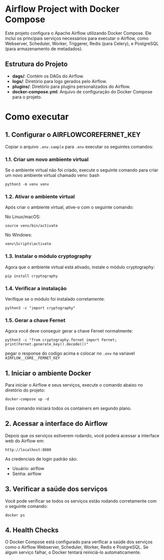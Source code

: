 # Airflow Project with Docker Compose

Este projeto configura o Apache Airflow utilizando Docker Compose. Ele inclui os principais serviços necessários para executar o Airflow, como Webserver, Scheduler, Worker, Triggerer, Redis (para Celery), e PostgreSQL (para armazenamento de metadados).

## Estrutura do Projeto

- **dags/**: Contém os DAGs do Airflow.
- **logs/**: Diretório para logs gerados pelo Airflow.
- **plugins/**: Diretório para plugins personalizados do Airflow.
- **docker-compose.yml**: Arquivo de configuração do Docker Compose para o projeto.

# Como executar

## 1. Configurar o AIRFLOW**CORE**FERNET_KEY

Copiar o arquivo `.env.sample` para `.env`
executar os seguintes comandos:

### 1.1. Criar um novo ambiente virtual

Se o ambiente virtual não foi criado, execute o seguinte comando para criar um novo ambiente virtual chamado venv:
bash

`python3 -m venv venv`

### 1.2. Ativar o ambiente virtual

Após criar o ambiente virtual, ative-o com o seguinte comando:

No Linux/macOS:

`source venv/bin/activate`

No Windows:

`venv\Scripts\activate`

### 1.3. Instalar o módulo cryptography

Agora que o ambiente virtual está ativado, instale o módulo cryptography:

`pip install cryptography`

### 1.4. Verificar a instalação

Verifique se o módulo foi instalado corretamente:

`python3 -c "import cryptography"`

### 1.5. Gerar a chave Fernet

Agora você deve conseguir gerar a chave Fernet normalmente:

`python3 -c "from cryptography.fernet import Fernet; print(Fernet.generate_key().decode())"`

pegar o response do codigo acima e colocar no `.env` na variavel `AIRFLOW__CORE__FERNET_KEY`

## 1. Iniciar o ambiente Docker

Para iniciar o Airflow e seus serviços, execute o comando abaixo no diretório do projeto:

`docker-compose up -d`

Esse comando iniciará todos os containers em segundo plano.

## 2. Acessar a interface do Airflow

Depois que os serviços estiverem rodando, você poderá acessar a interface web do Airflow em:

`http://localhost:8080`

As credenciais de login padrão são:

- Usuário: airflow
- Senha: airflow

## 3. Verificar a saúde dos serviços

Você pode verificar se todos os serviços estão rodando corretamente com o seguinte comando:

`docker ps`

## 4. Health Checks

O Docker Compose está configurado para verificar a saúde dos serviços como o Airflow Webserver, Scheduler, Worker, Redis e PostgreSQL. Se algum serviço falhar, o Docker tentará reiniciá-lo automaticamente.
